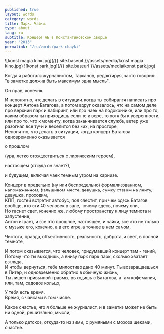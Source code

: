 ```yaml
---
published: true
layout: words
category: words
title: Парк. Чайки.
type: about
lang: ru
subtitle: Концерт АБ в Константиновском дворце
year: "2013"
permalink: "/ru/words/park-chayki"
---
```


![konst magia kino.jpg](/{{ site.baseurl }}/assets/media/konst magia kino.jpg)
![konst park.jpg](/{{ site.baseurl }}/assets/media/konst park.jpg)

Когда я работала журналистом, Тарханов, редактируя, часто говорил: "в заметке должна быть максимум одна мысль".  

Он прав, конечно.  

И непонятно, что делать в ситуации, когда ты собирался написать про концерт Антона Батагова, а потом вдруг оказалось, что на самом деле про верхний парк и лабиринт, или про чаек на подоконнике, или про то, каким образом ты приходишь если не к вере, то хотя бы к уверенности, или про то, что к моменту, когда заканчивается служба, ветер уже разогнал все тучи и веселится без них, на просторе,   
Непонятно, что делать в ситуации, когда концерт Батагова одновременно оказывается  

о прошлом  

(ура, легко отождествиться с лирическим героем),  

настоящем (откуда он знает?),  

и будущем, включая чаек темным утром на карнизе.  


Концерт в предельно (ну или беспредельно) формализованном, напомаженном, фальшивом месте, девушка, сумку ставим на ленту, девушка, проходим,   
КПП, гостей встретит автобус, пол блестит, при чем здесь Батагов вообще, кто эти 40 человек в зале, почему здесь, почему они,  
Но гаснет свет, конечно же, любому пространству к лицу темнота и запустение,  
Антон играет, и все это прошлое, настоящее, и чайки, все это не только с музыке его,   конечно, а в его игре, а точнее в нем самом,  

Чистота, правда, объективность, реальность, доброта, и свет, в полной темноте,  

И потом оказывается, что человек, придумавший концерт там - гений,   
Потому что ты выходишь, а внизу парк парк парк, сколько хватает взгляда,   
И чтобы вернуться, тебе милостиво дано 40 минут. Ты возвращаешься в Питер, и одновременно обратно в обычную жизнь,  
Ты лишен привычной травмы, выходишь с Батагова, а там кофемания, или, там, садовое кольцо,  

У тебя есть время.  
Время, с чайками в том числе.  

Какое счастье, что я больше не журналист, и в заметке может не быть ни одной, решительно, мысли,  

А только детское, откуда-то из зимы, с румяными с мороза щеками, счастье.